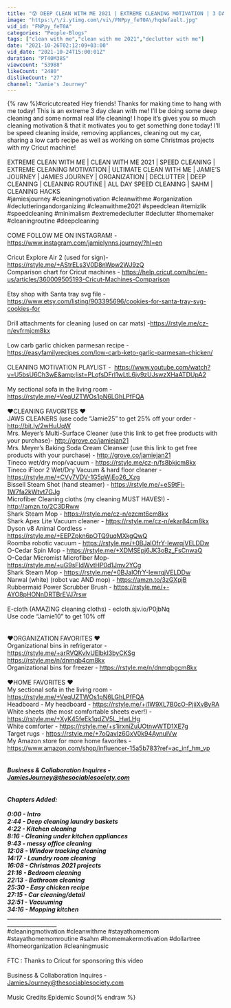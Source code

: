 ```yaml
---
title: "😰 DEEP CLEAN WITH ME 2021 | EXTREME CLEANING MOTIVATION | 3 DAY DEEP CLEANING ROUTINE | CAR CLEANING"
image: "https:\/\/i.ytimg.com\/vi\/FNPpy_feT0A\/hqdefault.jpg"
vid_id: "FNPpy_feT0A"
categories: "People-Blogs"
tags: ["clean with me","clean with me 2021","declutter with me"]
date: "2021-10-26T02:12:09+03:00"
vid_date: "2021-10-24T15:00:01Z"
duration: "PT40M38S"
viewcount: "53988"
likeCount: "2480"
dislikeCount: "27"
channel: "Jamie's Journey"
---
```

{% raw %}#cricutcreated Hey friends!  Thanks for making time to hang with me today! This is an extreme 3 day clean with me! I’ll be doing some deep cleaning and some normal real life cleaning! I hope it’s gives you so much cleaning motivation &amp; that it motivates you to get something done today!  I’ll be speed cleaning inside, removing appliances, cleaning out my car, sharing a low carb recipe as well as working on some Christmas projects with my Cricut machine!  <br /><br />EXTREME CLEAN WITH ME | CLEAN WITH ME 2021 | SPEED CLEANING | EXTREME CLEANING MOTIVATION | ULTIMATE CLEAN WITH ME | JAMIE’S JOURNEY | JAMIES JOURNEY | ORGANIZATION | DECLUTTER | DEEP CLEANING | CLEANING ROUTINE | ALL DAY SPEED CLEANING | SAHM | CLEANING HACKS<br />#jamiesjourney #cleaningmotivation #cleanwithme #organization #declutteringandorganizing #cleanwithme2021 #speedclean #temizlik #speedcleaning #minimalism #extremedeclutter  #declutter #homemaker #cleaningroutine  #deepcleaning <br /><br />COME FOLLOW ME ON INSTAGRAM! - <a rel="nofollow" target="blank" href="https://www.instagram.com/jamielynns.journey/?hl=en">https://www.instagram.com/jamielynns.journey/?hl=en</a>  <br /><br />Cricut Explore Air 2 (used for sign)- <a rel="nofollow" target="blank" href="https://rstyle.me/+AStrELs3V0D8nWpw2WJ9zQ">https://rstyle.me/+AStrELs3V0D8nWpw2WJ9zQ</a>  <br />Comparison chart for Cricut machines - <a rel="nofollow" target="blank" href="https://help.cricut.com/hc/en-us/articles/360009505193-Cricut-Machines-Comparison">https://help.cricut.com/hc/en-us/articles/360009505193-Cricut-Machines-Comparison</a> <br /><br />Etsy shop with Santa tray svg file - <a rel="nofollow" target="blank" href="https://www.etsy.com/listing/903395696/cookies-for-santa-tray-svg-cookies-for">https://www.etsy.com/listing/903395696/cookies-for-santa-tray-svg-cookies-for</a> <br /><br />Drill attachments for cleaning (used on car mats) -<a rel="nofollow" target="blank" href="https://rstyle.me/cz-n/evfrmjcm8kx">https://rstyle.me/cz-n/evfrmjcm8kx</a><br /><br />Low carb garlic chicken parmesan recipe - <a rel="nofollow" target="blank" href="https://easyfamilyrecipes.com/low-carb-keto-garlic-parmesan-chicken/">https://easyfamilyrecipes.com/low-carb-keto-garlic-parmesan-chicken/</a> <br /><br />CLEANING MOTIVATION PLAYLIST -  <a rel="nofollow" target="blank" href="https://www.youtube.com/watch?v=U5bsU6Ch3wE&amp;list=PLqfsDFrI1wLtL6jv9zUJswzXHaATDUpA2">https://www.youtube.com/watch?v=U5bsU6Ch3wE&amp;list=PLqfsDFrI1wLtL6jv9zUJswzXHaATDUpA2</a>  <br /><br />My sectional sofa in the living room - <a rel="nofollow" target="blank" href="https://rstyle.me/+VeqUZTWOs1pN6LGhLPfFQA">https://rstyle.me/+VeqUZTWOs1pN6LGhLPfFQA</a> <br /><br />❤️CLEANING FAVORITES ❤️ <br />JAWS CLEANERS (use code “Jamie25” to get 25% off your order - <a rel="nofollow" target="blank" href="http://bit.ly/2wHuUqW">http://bit.ly/2wHuUqW</a>  <br />Mrs. Meyer’s Multi-Surface Cleaner (use this link to get free products with your purchase)- <a rel="nofollow" target="blank" href="http://grove.co/jamiejan21">http://grove.co/jamiejan21</a>  <br />Mrs. Meyer’s Baking Soda Cream Cleanser (use this link to get free products with your purchase) - <a rel="nofollow" target="blank" href="http://grove.co/jamiejan21">http://grove.co/jamiejan21</a>  <br />Tineco wet/dry mop/vacuum - <a rel="nofollow" target="blank" href="https://rstyle.me/cz-n/fs8bkjcm8kx">https://rstyle.me/cz-n/fs8bkjcm8kx</a><br />Tineco iFloor 2 Wet/Dry Vacuum &amp; hard floor cleaner - <a rel="nofollow" target="blank" href="https://rstyle.me/+CVy7VDV-1G5pWjEo26_Xzg">https://rstyle.me/+CVy7VDV-1G5pWjEo26_Xzg</a> <br />Bissell Steam Shot (hand steamer) - <a rel="nofollow" target="blank" href="https://rstyle.me/+eS9tFj-1W7fa2kWtvt7GJg">https://rstyle.me/+eS9tFj-1W7fa2kWtvt7GJg</a><br />Microfiber Cleaning cloths (my cleaning MUST HAVES!) - <a rel="nofollow" target="blank" href="http://amzn.to/2C3DRww">http://amzn.to/2C3DRww</a>  <br />Shark Steam Mop - <a rel="nofollow" target="blank" href="https://rstyle.me/cz-n/ezcmt6cm8kx">https://rstyle.me/cz-n/ezcmt6cm8kx</a><br />Shark Apex Lite Vacuum cleaner - <a rel="nofollow" target="blank" href="https://rstyle.me/cz-n/ekar84cm8kx">https://rstyle.me/cz-n/ekar84cm8kx</a><br />Dyson v8 Animal Cordless - <a rel="nofollow" target="blank" href="https://rstyle.me/+EEPZpkn6pOTQ9uqMXkgQwQ">https://rstyle.me/+EEPZpkn6pOTQ9uqMXkgQwQ</a> <br />Roomba robotic vacuum - <a rel="nofollow" target="blank" href="https://rstyle.me/+0BJaIOfrY-IewrqjVELDDw">https://rstyle.me/+0BJaIOfrY-IewrqjVELDDw</a><br />O-Cedar Spin Mop - <a rel="nofollow" target="blank" href="https://rstyle.me/+XDMSEpj6JK3oBz_FsCnwaQ">https://rstyle.me/+XDMSEpj6JK3oBz_FsCnwaQ</a><br />O-Cedar Micromist Microfiber Mop- <a rel="nofollow" target="blank" href="https://rstyle.me/+uG9sFldWvtHP0d1Jmv2YCg">https://rstyle.me/+uG9sFldWvtHP0d1Jmv2YCg</a> <br />Shark Steam Mop - <a rel="nofollow" target="blank" href="https://rstyle.me/+0BJaIOfrY-IewrqjVELDDw">https://rstyle.me/+0BJaIOfrY-IewrqjVELDDw</a><br />Narwal (white) (robot vac AND mop) -  <a rel="nofollow" target="blank" href="https://amzn.to/3zGXpjB">https://amzn.to/3zGXpjB</a><br />Rubbermaid Power Scrubber Brush - <a rel="nofollow" target="blank" href="https://rstyle.me/+-AYO8pHONnDRTBrEVJ7rsw">https://rstyle.me/+-AYO8pHONnDRTBrEVJ7rsw</a> <br /><br />E-cloth (AMAZING cleaning cloths) - ecloth.sjv.io/P0jbNq <br />Use code “Jamie10” to get 10% off<br /><br /><br />❤️ORGANIZATION FAVORITES ❤️ <br />Organizational bins in refrigerator - <a rel="nofollow" target="blank" href="https://rstyle.me/+arRVQKvlvUElbkI3byCKSg">https://rstyle.me/+arRVQKvlvUElbkI3byCKSg</a>  <br /> <a rel="nofollow" target="blank" href="https://rstyle.me/n/dnmqb4cm8kx">https://rstyle.me/n/dnmqb4cm8kx</a>  <br />Organizational bins for freezer - <a rel="nofollow" target="blank" href="https://rstyle.me/n/dnmqbgcm8kx">https://rstyle.me/n/dnmqbgcm8kx</a> <br /><br />❤️HOME FAVORITES ❤️ <br />My sectional sofa in the living room - <a rel="nofollow" target="blank" href="https://rstyle.me/+VeqUZTWOs1pN6LGhLPfFQA">https://rstyle.me/+VeqUZTWOs1pN6LGhLPfFQA</a> <br />Headboard - My headboard - <a rel="nofollow" target="blank" href="https://rstyle.me/+j1W9XL7B0cO-PjiiXvByRA">https://rstyle.me/+j1W9XL7B0cO-PjiiXvByRA</a><br />White sheets (the most comfortable sheets ever!) - <a rel="nofollow" target="blank" href="https://rstyle.me/+XyK45feEk1qdZV5L_HwLHg">https://rstyle.me/+XyK45feEk1qdZV5L_HwLHg</a> <br />White comforter - <a rel="nofollow" target="blank" href="https://rstyle.me/+s1irxniZuUOtnwWTD1XE7g">https://rstyle.me/+s1irxniZuUOtnwWTD1XE7g</a> <br />Target rugs - <a rel="nofollow" target="blank" href="https://rstyle.me/+7oQavIz6GxV0k94AynuIVw">https://rstyle.me/+7oQavIz6GxV0k94AynuIVw</a> <br />My Amazon store for more home favorites - <a rel="nofollow" target="blank" href="https://www.amazon.com/shop/influencer-15a5b783?ref=ac_inf_hm_vp">https://www.amazon.com/shop/influencer-15a5b783?ref=ac_inf_hm_vp</a>  <br />_______________________________________________________________________________________________________________________<br /><br />Business &amp; Collaboration Inquires - JamiesJourney@thesociablesociety.com  <br /><br />________________________________________________________________________________________________<br />Chapters Added: <br /><br />0:00 - Intro<br />2:44 - Deep cleaning laundry baskets<br />4:22 - Kitchen cleaning<br />8:16 - Cleaning under kitchen appliances <br />9:43 - messy office cleaning <br />12:08 - Window tracking cleaning <br />14:17 - Laundry room cleaning <br />16:08 - Christmas 2021 projects <br />21:16 - Bedroom cleaning <br />22:13 - Bathroom cleaning <br />25:30 - Easy chicken recipe <br />27:15 - Car cleaning/detail<br />32:51 - Vacuuming <br />34:16 - Mopping kitchen <br />_______________________________________________________________________________________________________________________<br />#cleaningmotivation #cleanwithme #stayathomemom #stayathomemomroutine #sahm #homemakermotivation #dollartree #homeorganization #cleaningmusic<br /><br />FTC : Thanks to Cricut for sponsoring this video<br /><br />Business &amp; Collaboration Inquires - JamiesJourney@thesociablesociety.com <br /><br />Music Credits:Epidemic Sound{% endraw %}
